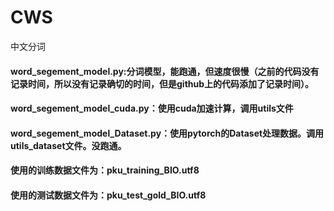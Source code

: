 # CWS
中文分词
#### word_segement_model.py:分词模型，能跑通，但速度很慢（之前的代码没有记录时间，所以没有记录确切的时间，但是github上的代码添加了记录时间）。
#### word_segement_model_cuda.py：使用cuda加速计算，调用utils文件
#### word_segement_model_Dataset.py：使用pytorch的Dataset处理数据。调用utils_dataset文件。没跑通。
#### 使用的训练数据文件为：pku_training_BIO.utf8
#### 使用的测试数据文件为：pku_test_gold_BIO.utf8
